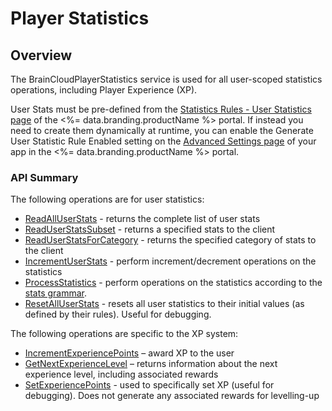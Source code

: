 # Player Statistics
## Overview



The BrainCloudPlayerStatistics service is used for all user-scoped statistics operations, including Player Experience (XP).

User Stats must be pre-defined from the [Statistics Rules - User Statistics page](https://portal.braincloudservers.com/admin/dashboard#/development/stats-player)
of the <%= data.branding.productName %> portal.  If instead you need to create them dynamically at runtime, you can enable the Generate User Statistic Rule Enabled setting on the
[Advanced Settings page](https://portal.braincloudservers.com/admin/dashboard#/development/core-settings-advanced-settings) of your app in the <%= data.branding.productName %> portal.


### API Summary

The following operations are for user statistics:

* [ReadAllUserStats](/api/capi/playerstats/readalluserstats) - returns the complete list of user stats
* [ReadUserStatsSubset](/api/capi/playerstats/readuserstatssubset) - returns a specified stats to the client
* [ReadUserStatsForCategory](/api/capi/playerstats/readuserstatsforcategory) - returns the specified category of stats to the client
* [IncrementUserStats](/api/capi/playerstats/incrementuserstats) - perform increment/decrement operations on the statistics
* [ProcessStatistics](/api/capi/playerstats/processstatistics) - perform operations on the statistics according to the [stats grammar](/api/appendix/statisticsgrammar).
* [ResetAllUserStats](/api/capi/playerstats/resetalluserstats) - resets all user statistics to their initial values (as defined by their rules).  Useful for debugging.

The following operations are specific to the XP system:

* [IncrementExperiencePoints](/api/capi/playerstats/incrementexperiencepoints) – award XP to the user
* [GetNextExperienceLevel](/api/capi/playerstats/getnextexperiencelevel) – returns information about the next experience level, including associated rewards
* [SetExperiencePoints](/api/capi/playerstats/setexperiencepoints) - used to specifically set XP (useful for debugging).  Does not generate any associated rewards for levelling-up



<DocCardList />